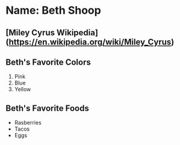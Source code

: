 # Name: Beth Shoop

## [Miley Cyrus Wikipedia] (https://en.wikipedia.org/wiki/Miley_Cyrus) 

## Beth's Favorite Colors
1. Pink
2. Blue
3. Yellow

## Beth's Favorite Foods
- Rasberries 
- Tacos
- Eggs 

